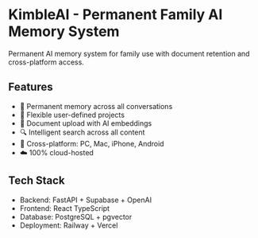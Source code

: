 # KimbleAI - Permanent Family AI Memory System

Permanent AI memory system for family use with document retention and cross-platform access.

## Features
- 🧠 Permanent memory across all conversations
- 📁 Flexible user-defined projects 
- 📄 Document upload with AI embeddings
- 🔍 Intelligent search across all content
- 📱 Cross-platform: PC, Mac, iPhone, Android
- ☁️ 100% cloud-hosted

## Tech Stack
- Backend: FastAPI + Supabase + OpenAI
- Frontend: React TypeScript
- Database: PostgreSQL + pgvector
- Deployment: Railway + Vercel